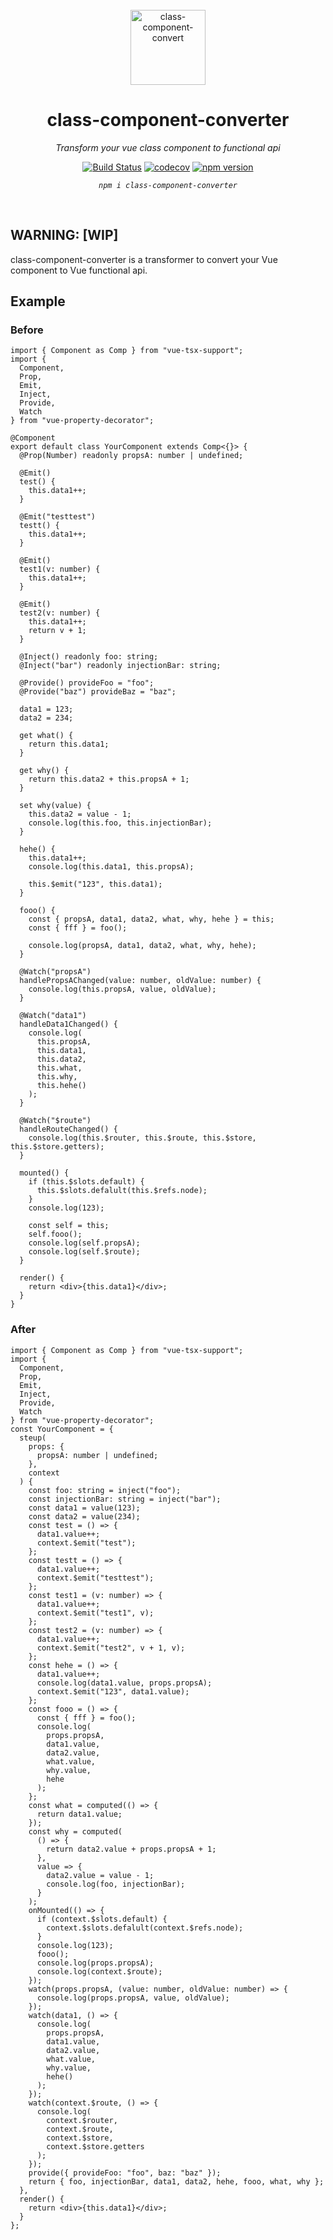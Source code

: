 <br/>

<div align=center>

<img src="./assets/logo.svg" width="120" alt="class-component-convert" />

# class-component-converter

_Transform your vue class component to functional api_

[![Build Status](https://travis-ci.org/HearTao/class-component-converter.svg?branch=master)](https://travis-ci.org/HearTao/class-component-converter)
[![codecov](https://codecov.io/gh/HearTao/class-component-converter/branch/master/graph/badge.svg)](https://codecov.io/gh/HearTao/class-component-converter)
[![npm version](https://badge.fury.io/js/class-component-converter.svg)](https://badge.fury.io/js/class-component-converter)

_`npm i class-component-converter`_

</div>

<br/>

## WARNING: [WIP]

class-component-converter is a transformer to convert your Vue component to Vue functional api.

## Example

### Before

```tsx
import { Component as Comp } from "vue-tsx-support";
import {
  Component,
  Prop,
  Emit,
  Inject,
  Provide,
  Watch
} from "vue-property-decorator";

@Component
export default class YourComponent extends Comp<{}> {
  @Prop(Number) readonly propsA: number | undefined;

  @Emit()
  test() {
    this.data1++;
  }

  @Emit("testtest")
  testt() {
    this.data1++;
  }

  @Emit()
  test1(v: number) {
    this.data1++;
  }

  @Emit()
  test2(v: number) {
    this.data1++;
    return v + 1;
  }

  @Inject() readonly foo: string;
  @Inject("bar") readonly injectionBar: string;

  @Provide() provideFoo = "foo";
  @Provide("baz") provideBaz = "baz";

  data1 = 123;
  data2 = 234;

  get what() {
    return this.data1;
  }

  get why() {
    return this.data2 + this.propsA + 1;
  }

  set why(value) {
    this.data2 = value - 1;
    console.log(this.foo, this.injectionBar);
  }

  hehe() {
    this.data1++;
    console.log(this.data1, this.propsA);

    this.$emit("123", this.data1);
  }

  fooo() {
    const { propsA, data1, data2, what, why, hehe } = this;
    const { fff } = foo();

    console.log(propsA, data1, data2, what, why, hehe);
  }

  @Watch("propsA")
  handlePropsAChanged(value: number, oldValue: number) {
    console.log(this.propsA, value, oldValue);
  }

  @Watch("data1")
  handleData1Changed() {
    console.log(
      this.propsA,
      this.data1,
      this.data2,
      this.what,
      this.why,
      this.hehe()
    );
  }

  @Watch("$route")
  handleRouteChanged() {
    console.log(this.$router, this.$route, this.$store, this.$store.getters);
  }

  mounted() {
    if (this.$slots.default) {
      this.$slots.defalult(this.$refs.node);
    }
    console.log(123);

    const self = this;
    self.fooo();
    console.log(self.propsA);
    console.log(self.$route);
  }

  render() {
    return <div>{this.data1}</div>;
  }
}

```

### After

```tsx
import { Component as Comp } from "vue-tsx-support";
import {
  Component,
  Prop,
  Emit,
  Inject,
  Provide,
  Watch
} from "vue-property-decorator";
const YourComponent = {
  steup(
    props: {
      propsA: number | undefined;
    },
    context
  ) {
    const foo: string = inject("foo");
    const injectionBar: string = inject("bar");
    const data1 = value(123);
    const data2 = value(234);
    const test = () => {
      data1.value++;
      context.$emit("test");
    };
    const testt = () => {
      data1.value++;
      context.$emit("testtest");
    };
    const test1 = (v: number) => {
      data1.value++;
      context.$emit("test1", v);
    };
    const test2 = (v: number) => {
      data1.value++;
      context.$emit("test2", v + 1, v);
    };
    const hehe = () => {
      data1.value++;
      console.log(data1.value, props.propsA);
      context.$emit("123", data1.value);
    };
    const fooo = () => {
      const { fff } = foo();
      console.log(
        props.propsA,
        data1.value,
        data2.value,
        what.value,
        why.value,
        hehe
      );
    };
    const what = computed(() => {
      return data1.value;
    });
    const why = computed(
      () => {
        return data2.value + props.propsA + 1;
      },
      value => {
        data2.value = value - 1;
        console.log(foo, injectionBar);
      }
    );
    onMounted(() => {
      if (context.$slots.default) {
        context.$slots.defalult(context.$refs.node);
      }
      console.log(123);
      fooo();
      console.log(props.propsA);
      console.log(context.$route);
    });
    watch(props.propsA, (value: number, oldValue: number) => {
      console.log(props.propsA, value, oldValue);
    });
    watch(data1, () => {
      console.log(
        props.propsA,
        data1.value,
        data2.value,
        what.value,
        why.value,
        hehe()
      );
    });
    watch(context.$route, () => {
      console.log(
        context.$router,
        context.$route,
        context.$store,
        context.$store.getters
      );
    });
    provide({ provideFoo: "foo", baz: "baz" });
    return { foo, injectionBar, data1, data2, hehe, fooo, what, why };
  },
  render() {
    return <div>{this.data1}</div>;
  }
};

```
